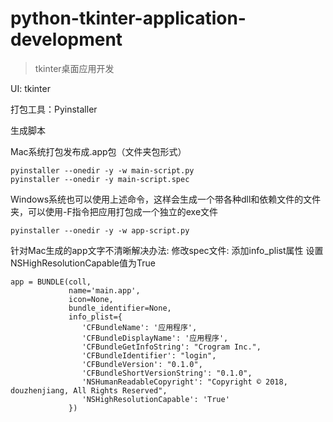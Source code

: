 # python-tkinter-application-development

> tkinter桌面应用开发




UI: tkinter

打包工具：Pyinstaller


生成脚本

Mac系统打包发布成.app包（文件夹包形式）
```shell
pyinstaller --onedir -y -w main-script.py
pyinstaller --onedir -y main-script.spec

```

Windows系统也可以使用上述命令，这样会生成一个带各种dll和依赖文件的文件夹，可以使用-F指令把应用打包成一个独立的exe文件
```shell
pyinstaller --onedir -y -w app-script.py
```

针对Mac生成的app文字不清晰解决办法:
修改spec文件: 添加info_plist属性
设置NSHighResolutionCapable值为True

```
app = BUNDLE(coll,
             name='main.app',
             icon=None,
             bundle_identifier=None,
             info_plist={
                'CFBundleName': '应用程序',
                'CFBundleDisplayName': '应用程序',
                'CFBundleGetInfoString': "Crogram Inc.",
                'CFBundleIdentifier': "login",
                'CFBundleVersion': "0.1.0",
                'CFBundleShortVersionString': "0.1.0",
                'NSHumanReadableCopyright': "Copyright © 2018, douzhenjiang, All Rights Reserved",
                'NSHighResolutionCapable': 'True'
             })
```


